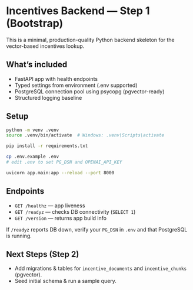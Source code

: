# Incentives Backend — Step 1 (Bootstrap)

This is a minimal, production-quality Python backend skeleton for the vector-based incentives lookup.

## What’s included
- FastAPI app with health endpoints
- Typed settings from environment (.env supported)
- PostgreSQL connection pool using psycopg (pgvector-ready)
- Structured logging baseline

## Setup

```bash
python -m venv .venv
source .venv/bin/activate  # Windows: .venv\Scripts\activate

pip install -r requirements.txt

cp .env.example .env
# edit .env to set PG_DSN and OPENAI_API_KEY

uvicorn app.main:app --reload --port 8000
```

## Endpoints

- `GET /healthz` — app liveness
- `GET /readyz` — checks DB connectivity (`SELECT 1`)
- `GET /version` — returns app build info

If `/readyz` reports DB down, verify your `PG_DSN` in `.env` and that PostgreSQL is running.

## Next Steps (Step 2)
- Add migrations & tables for `incentive_documents` and `incentive_chunks` (pgvector).
- Seed initial schema & run a sample query.
